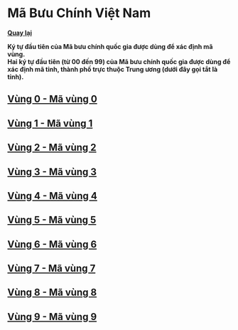 # Mã Bưu Chính Việt Nam

**[Quay lại](https://khangshirokuma.github.io/MaBuuChinhVietNam/Danh_Sách/Mã_Tỉnh/)**

**Ký tự đầu tiên của Mã bưu chính quốc gia được dùng để xác định mã
vùng.**  
**Hai ký tự đầu tiên (từ 00 đến 99) của Mã bưu chính quốc gia được
dùng để xác định mã tỉnh, thành phố trực thuộc Trung ương (dưới đây gọi tắt là
tỉnh).**

## [Vùng 0 - Mã vùng 0](0/README.md)

## [Vùng 1 - Mã vùng 1](1/README.md)

## [Vùng 2 - Mã vùng 2](2/README.md)

## [Vùng 3 - Mã vùng 3](3/README.md)

## [Vùng 4 - Mã vùng 4](4/README.md)

## [Vùng 5 - Mã vùng 5](5/README.md)

## [Vùng 6 - Mã vùng 6](6/README.md)

## [Vùng 7 - Mã vùng 7](7/README.md)

## [Vùng 8 - Mã vùng 8](8/README.md)

## [Vùng 9 - Mã vùng 9](9/README.md)
